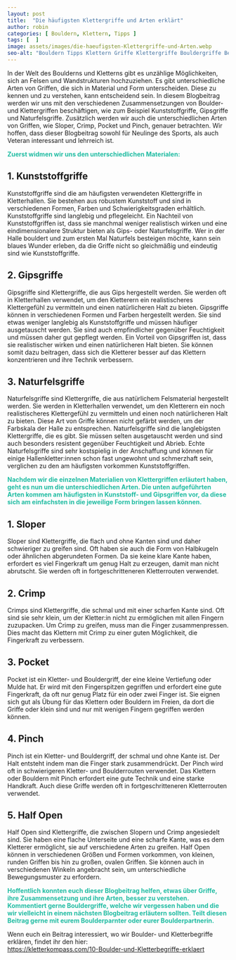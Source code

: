 ```yaml
---
layout: post
title:  "Die häufigsten Klettergriffe und Arten erklärt"
author: robin
categories: [ Bouldern, Klettern, Tipps ]
tags: [  ]
image: assets/images/die-haeufigsten-Klettergriffe-und-Arten.webp
seo-alt: "Bouldern Tipps Klettern Griffe Klettergriffe Bouldergriffe Begriffe Crimp Sloper Pinch Anfänger Anfängertipps "
---
```


In der Welt des Boulderns und Kletterns gibt es unzählige Möglichkeiten, sich an Felsen und Wandstrukturen hochzuziehen. Es gibt unterschiedliche Arten von Griffen, die sich in Material und Form unterscheiden. Diese zu kennen und zu verstehen, kann entscheidend sein. In diesem Blogbeitrag werden wir uns mit den verschiedenen Zusammensetzungen von Boulder- und Klettergriffen beschäftigen, wie zum Beispiel Kunststoffgriffe, Gipsgriffe und Naturfelsgriffe. Zusätzlich werden wir auch die unterschiedlichen Arten von Griffen, wie Sloper, Crimp, Pocket und Pinch, genauer betrachten. Wir hoffen, dass dieser Blogbeitrag sowohl für Neulinge des Sports, als auch Veteran interessant und lehrreich ist. 

<b style="color:#20BCA2">Zuerst widmen wir uns den unterschiedlichen Materialen:</b>

## 1. Kunststoffgriffe 
Kunststoffgriffe sind die am häufigsten verwendeten Klettergriffe in Kletterhallen. Sie bestehen aus robustem Kunststoff und sind in verschiedenen Formen, Farben und Schwierigkeitsgraden erhältlich. Kunststoffgriffe sind langlebig und pflegeleicht.
Ein Nachteil von Kunststoffgriffen ist, dass sie manchmal weniger realistisch wirken und eine eindimensionalere Struktur bieten als Gips- oder Naturfelsgriffe. Wer in der Halle bouldert und zum ersten Mal Naturfels besteigen möchte, kann sein blaues Wunder erleben, da die Griffe nicht so gleichmäßig und eindeutig sind wie Kunststoffgriffe.
 
## 2. Gipsgriffe 
Gipsgriffe sind Klettergriffe, die aus Gips hergestellt werden. Sie werden oft in Kletterhallen verwendet, um den Kletterern ein realistischeres Klettergefühl zu vermitteln und einen natürlicheren Halt zu bieten. Gipsgriffe können in verschiedenen Formen und Farben hergestellt werden. Sie sind etwas weniger langlebig als Kunststoffgriffe und müssen häufiger ausgetauscht werden. Sie sind auch empfindlicher gegenüber Feuchtigkeit und müssen daher gut gepflegt werden. Ein Vorteil von Gipsgriffen ist, dass sie realistischer wirken und einen natürlicheren Halt bieten. Sie können somit dazu beitragen, dass sich die Kletterer besser auf das Klettern konzentrieren und ihre Technik verbessern.

## 3. Naturfelsgriffe
Naturfelsgriffe sind Klettergriffe, die aus natürlichem Felsmaterial hergestellt werden. Sie werden in Kletterhallen verwendet, um den Kletterern ein noch realistischeres Klettergefühl zu vermitteln und einen noch natürlicheren Halt zu bieten. Diese Art von Griffe können nicht gefärbt werden, um der Farbskala der Halle zu entsprechen. Naturfelsgriffe sind die langlebigsten Klettergriffe, die es gibt. Sie müssen selten ausgetauscht werden und sind auch besonders resistent gegenüber Feuchtigkeit und Abrieb. Echte Naturfelsgriffe sind sehr kostspielig in der Anschaffung und können für einige Hallenkletter:innen schon fast ungewohnt und schmerzhaft sein, verglichen zu den am häufigsten vorkommen Kunststoffgriffen.

<b style="color:#20BCA2">Nachdem wir die einzelnen Materialien von Klettergriffen erläutert haben, geht es nun um die unterschiedlichen Arten. Die unten aufgeführten Arten kommen am häufigsten in Kunststoff- und Gipsgriffen vor, da diese sich am einfachsten in die jeweilige Form bringen lassen können.</b>

## 1. Sloper
Sloper sind Klettergriffe, die flach und ohne Kanten sind und daher schwieriger zu greifen sind. Oft haben sie auch die Form von Halbkugeln oder ähnlichen abgerundeten Formen. Da sie keine klare Kante haben, erfordert es viel Fingerkraft um genug Halt zu erzeugen, damit man nicht abrutscht. Sie werden oft in fortgeschritteneren Kletterrouten verwendet.

## 2. Crimp
Crimps sind Klettergriffe, die schmal und mit einer scharfen Kante sind. Oft sind sie sehr klein, um der Kletter:in nicht zu ermöglichen mit allen Fingern zuzupacken. Um Crimp zu greifen, muss man die Finger zusammenpressen. Dies macht das Klettern mit Crimp zu einer guten Möglichkeit, die Fingerkraft zu verbessern.

## 3. Pocket
Pocket ist ein Kletter- und Bouldergriff, der eine kleine Vertiefung oder Mulde hat. Er wird mit den Fingerspitzen gegriffen und erfordert eine gute Fingerkraft, da oft nur genug Platz für ein oder zwei Finger ist. Sie eignen sich gut als Übung für das Klettern oder Bouldern im Freien, da dort die Griffe oder klein sind und nur mit wenigen Fingern gegriffen werden können.

## 4. Pinch
Pinch ist ein Kletter- und Bouldergriff, der schmal und ohne Kante ist. Der Halt entsteht indem man die Finger stark zusammendrückt. Der Pinch wird oft in schwierigeren Kletter- und Boulderrouten verwendet. Das Klettern oder Bouldern mit Pinch erfordert eine gute Technik und eine starke Handkraft.
Auch diese Griffe werden oft in fortgeschritteneren Kletterrouten verwendet.

## 5. Half Open
Half Open sind Klettergriffe, die zwischen Slopern und Crimp angesiedelt sind. Sie haben eine flache Unterseite und eine scharfe Kante, was es dem Kletterer ermöglicht, sie auf verschiedene Arten zu greifen. Half Open können in verschiedenen Größen und Formen vorkommen, von kleinen, runden Griffen bis hin zu großen, ovalen Griffen. Sie können auch in verschiedenen Winkeln angebracht sein, um unterschiedliche Bewegungsmuster zu erfordern.




<b style="color:#20BCA2">Hoffentlich konnten euch dieser Blogbeitrag helfen, etwas über Griffe, ihre Zusammensetzung und ihre Arten, besser zu verstehen. Kommentiert gerne Bouldergriffe, welche wir vergessen haben und die wir vielleicht in einem nächsten Blogbeitrag erläutern sollten. Teilt diesen Beitrag gerne mit eurem Boulderparnter oder eurer Boulderpartnerin.</b>


Wenn euch ein Beitrag interessiert, wo wir Boulder- und Kletterbegriffe erklären, findet ihr den hier:                                               
<a href="https://kletterkompass.com/10-Boulder-und-Kletterbegriffe-erklaert/" target="_blank">https://kletterkompass.com/10-Boulder-und-Kletterbegriffe-erklaert</a> 